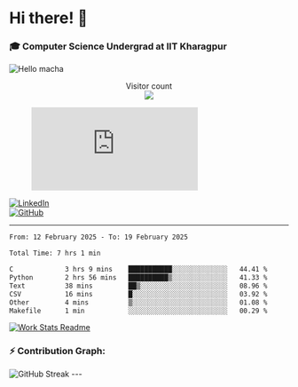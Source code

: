 # Hi there! 👋

### 🎓 Computer Science Undergrad at IIT Kharagpur

<img src="https://raw.githubusercontent.com/sagar-viradiya/sagar-viradiya/master/resources/banner.png" alt="Hello macha">

<p align="center"> 
  Visitor count<br>
  <img src="https://profile-counter.glitch.me/sesiii/count.svg" />
</p>

<figure><embed src="https://wakatime.com/share/@81d5e6c4-c575-43e6-9a9e-85ed25517f53/42cf003a-18dd-42ef-bded-df01146821f2.svg"></embed></figure>

[![LinkedIn](https://img.shields.io/badge/LinkedIn-0077B5?style=for-the-badge&logo=linkedin&logoColor=white)](https://www.linkedin.com/in/sesidadi)  
[![GitHub](https://img.shields.io/badge/GitHub-181717?style=for-the-badge&logo=github&logoColor=white)](https://github.com/sesiii)

---
<!--START_SECTION:waka-->

```txt
From: 12 February 2025 - To: 19 February 2025

Total Time: 7 hrs 1 min

C             3 hrs 9 mins    ███████████░░░░░░░░░░░░░░   44.41 %
Python        2 hrs 56 mins   ██████████▒░░░░░░░░░░░░░░   41.33 %
Text          38 mins         ██▒░░░░░░░░░░░░░░░░░░░░░░   08.96 %
CSV           16 mins         █░░░░░░░░░░░░░░░░░░░░░░░░   03.92 %
Other         4 mins          ▒░░░░░░░░░░░░░░░░░░░░░░░░   01.08 %
Makefile      1 min           ░░░░░░░░░░░░░░░░░░░░░░░░░   00.29 %
```

<!--END_SECTION:waka-->


[![Work Stats Readme](https://github.com/sesiii/sesiii/actions/workflows/main.yml/badge.svg)](https://github.com/sesiii/sesiii/actions/workflows/main.yml)

### ⚡ Contribution Graph:

<img src="https://streak-stats.demolab.com/?user=sesiii&theme=radical" alt="GitHub Streak" />
---

